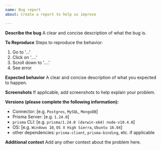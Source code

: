 ```yaml
---
name: Bug report
about: Create a report to help us improve

---
```


**Describe the bug**
A clear and concise description of what the bug is.

**To Reproduce**
Steps to reproduce the behavior:
1. Go to '...'
2. Click on '....'
3. Scroll down to '....'
4. See error

**Expected behavior**
A clear and concise description of what you expected to happen.

**Screenshots**
If applicable, add screenshots to help explain your problem.

**Versions (please complete the following information):**
 - Connector: [e.g. `Postgres`, `MySQL`, `MongoDB`]
 - Prisma Server: [e.g. `1.24.0`]
 - `prisma` CLI: [e.g. `prisma/1.24.0 (darwin-x64) node-v10.4.0`]
 - OS: [e.g. `Windows 10`, `OS X High Sierra`, `Ubuntu 16.04`] 
 - other dependencies: `prisma-client`, `prisma-binding`, etc. if applicable

**Additional context**
Add any other context about the problem here.
